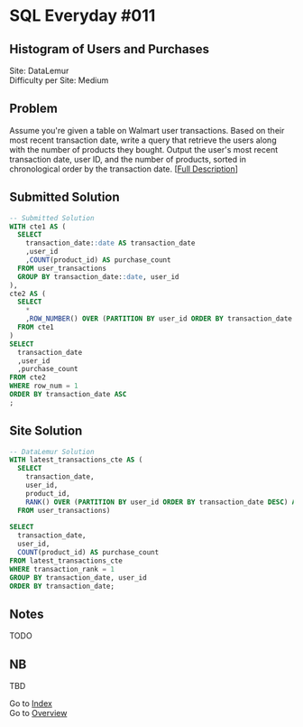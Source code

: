 # SQL Everyday \#011

## Histogram of Users and Purchases

Site: DataLemur\
Difficulty per Site: Medium

## Problem

Assume you're given a table on Walmart user transactions. Based on their most recent transaction date, write a query that retrieve the users along with the number of products they bought. Output the user's most recent transaction date, user ID, and the number of products, sorted in chronological order by the transaction date. [[Full Description](https://datalemur.com/questions/histogram-users-purchases)]

## Submitted Solution

```sql
-- Submitted Solution
WITH cte1 AS (
  SELECT
    transaction_date::date AS transaction_date
    ,user_id
    ,COUNT(product_id) AS purchase_count
  FROM user_transactions
  GROUP BY transaction_date::date, user_id
),
cte2 AS (
  SELECT
    *
    ,ROW_NUMBER() OVER (PARTITION BY user_id ORDER BY transaction_date DESC) AS row_num
  FROM cte1
)
SELECT
  transaction_date
  ,user_id
  ,purchase_count
FROM cte2
WHERE row_num = 1
ORDER BY transaction_date ASC
;
```

## Site Solution

```sql
-- DataLemur Solution
WITH latest_transactions_cte AS (
  SELECT 
    transaction_date, 
    user_id, 
    product_id, 
    RANK() OVER (PARTITION BY user_id ORDER BY transaction_date DESC) AS transaction_rank 
  FROM user_transactions) 
  
SELECT 
  transaction_date, 
  user_id,
  COUNT(product_id) AS purchase_count
FROM latest_transactions_cte
WHERE transaction_rank = 1 
GROUP BY transaction_date, user_id
ORDER BY transaction_date;
```

## Notes

TODO

## NB

TBD

Go to [Index](../?tab=readme-ov-file#index)\
Go to [Overview](../?tab=readme-ov-file)
